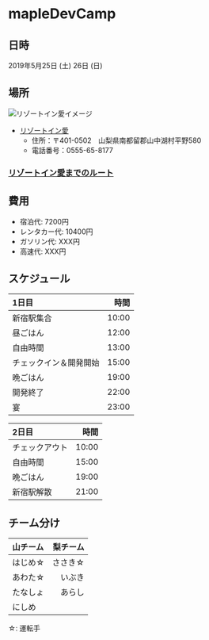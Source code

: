 # mapleDevCamp

## 日時
2019年5月25日 (土) 26日 (日)
## 場所
![リゾートイン愛イメージ](http://sports-mura.com/images_sisetsu/91_1.jpg)
- [リゾートイン愛](http://resort-inn-ai.jp/)
  - 住所：〒401-0502　山梨県南都留郡山中湖村平野580
  - 電話番号：0555-65-8177

### [リゾートイン愛までのルート](https://goo.gl/maps/GPFB2Fa4xqU8K8xz6)

## 費用
- 宿泊代: 7200円
- レンタカー代: 10400円
- ガソリン代: XXX円
- 高速代: XXX円

## スケジュール
| 1日目 | 時間 |
| :--------- | ----------: |
| 新宿駅集合       |        10:00 |
| 昼ごはん       |        12:00 |
| 自由時間       |        13:00 |
| チェックイン＆開発開始     |      15:00 |
| 晩ごはん       |        19:00 |
| 開発終了         |          22:00 |
| 宴       |       23:00 |

| 2日目 | 時間 |
| :--------- | ----------: |
| チェックアウト       |        10:00 |
| 自由時間     |      15:00 |
| 晩ごはん       |        19:00 |
| 新宿駅解散         |          21:00 |

## チーム分け
| 山チーム | 梨チーム |
| :--------- | ----------: |
| はじめ☆       | ささき☆ |
| あわた☆     | いぶき |
| たなしょ       | あらし |
| にしめ     |   |
☆: 運転手